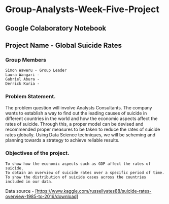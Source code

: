 # Group-Analysts-Week-Five-Project
## Google Colaboratory Notebook
## Project Name - Global Suicide Rates 
### Group Members
    Simon Waweru - Group Leader
    Laura Wangari - 
    Gabriel Abura - 
    Derrick Kuria - 

### Problem Statement.

The problem question will involve Analysts Consultants. The company wants to establish a way to find out the leading causes of suicide in different countries in the world and how the economic aspects affect the rates of suicide. Through this, a proper model can be devised and recommended proper measures to be taken to reduce the rates of suicide rates globally. Using Data Science techniques, we will be scheming and planning towards a strategy to achieve reliable results.

### Objectives of the project.
    To show how the economic aspects such as GDP affect the rates of suicide.
    To obtain an overview of suicide rates over a specific period of time.
    To show the distribution of suicide cases across the countries included in our data.
    
Data source - [https://www.kaggle.com/russellyates88/suicide-rates-overview-1985-to-2016/download]
